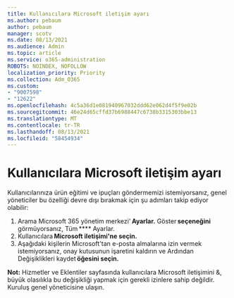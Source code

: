 ```yaml
---
title: Kullanıcılara Microsoft iletişim ayarı
ms.author: pebaum
author: pebaum
manager: scotv
ms.date: 08/13/2021
ms.audience: Admin
ms.topic: article
ms.service: o365-administration
ROBOTS: NOINDEX, NOFOLLOW
localization_priority: Priority
ms.collection: Adm_O365
ms.custom:
- "9007598"
- "12622"
ms.openlocfilehash: 4c5a36d1e081940967032ddd62e062d4f5f9e02b
ms.sourcegitcommit: 46e24d65cffd37b6988447c6738b3315303bbe13
ms.translationtype: MT
ms.contentlocale: tr-TR
ms.lasthandoff: 08/13/2021
ms.locfileid: "58454934"
---
```

# <a name="microsoft-communication-to-users-setting"></a>Kullanıcılara Microsoft iletişim ayarı

Kullanıcılarınıza ürün eğitimi ve ipuçları göndermemizi istemiyorsanız, genel yöneticiler bu özelliği devre dışı bırakmak için şu adımları takip ediyor olabilir:  

1. Arama Microsoft 365 yönetim merkezi' **Ayarlar.** Göster **seçeneğini**   görmüyorsanız, Tüm **** Ayarlar.
1. Kullanıcılara **Microsoft iletişimi'ne seçin.**
1. Aşağıdaki kişilerin Microsoft'tan e-posta almalarına izin vermek istemiyorsanız, onay kutusunun işaretini kaldırın ve Ardından Değişiklikleri kaydet **öğesini seçin.**

**Not:** Hizmetler ve Eklentiler sayfasında kullanıcılara Microsoft iletişimini &, büyük olasılıkla bu değişikliği yapmak için gerekli izinlere sahip değildir. Kuruluş genel yöneticisine ulaşın.